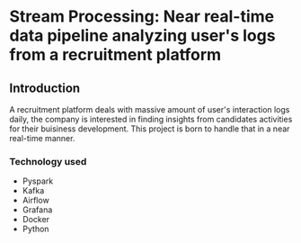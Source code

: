 # Stream Processing: Near real-time data pipeline analyzing user's logs from a recruitment platform

## Introduction
A recruitment platform deals with massive amount of user's interaction logs daily, the company is interested in finding insights from candidates activities for their buisiness development. This project is born to handle that in a near real-time manner.

### Technology used
- Pyspark
- Kafka
- Airflow
- Grafana
- Docker
- Python
